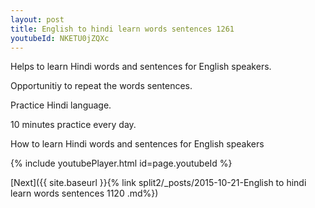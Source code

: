 ```yaml
---
layout: post
title: English to hindi learn words sentences 1261 
youtubeId: NKETU0jZQXc
---
```

 
 
Helps to learn Hindi words and sentences for English speakers.

Opportunitiy to repeat the words sentences. 

Practice Hindi language. 
 
10 minutes practice every day. 
 
How to learn Hindi words and sentences for English speakers 
 
{% include youtubePlayer.html id=page.youtubeId %}
 
 
[Next]({{ site.baseurl }}{% link  split2/_posts/2015-10-21-English to hindi learn words sentences 1120 .md%})
 
